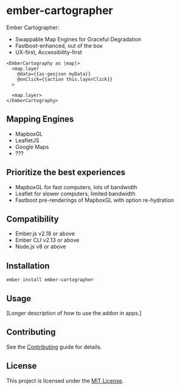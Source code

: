 ember-cartographer
==============================================================================

Ember Cartographer:
 - Swappable Map Engines for Graceful Degradation
 - Fastboot-enhanced, out of the box
 - UX-first, Accessibility-first

```
<EmberCartography as |map|>
  <map.layer
    @data={{as-geojson myData}}
    @onClick={{action this.layerClick}}
  >

  <map.layer>
</EmberCartography>
```

## Mapping Engines

 - MapboxGL
 - LeafletJS
 - Google Maps
 - ???

## Prioritize the best experiences
 - MapboxGL for fast computers, lots of bandwidth
 - Leaflet for slower computers, limited bandwidth
 - Fastboot pre-renderings of MapboxGL with option re-hydration

Compatibility
------------------------------------------------------------------------------

* Ember.js v2.18 or above
* Ember CLI v2.13 or above
* Node.js v8 or above


Installation
------------------------------------------------------------------------------

```
ember install ember-cartographer
```


Usage
------------------------------------------------------------------------------

[Longer description of how to use the addon in apps.]


Contributing
------------------------------------------------------------------------------

See the [Contributing](CONTRIBUTING.md) guide for details.


License
------------------------------------------------------------------------------

This project is licensed under the [MIT License](LICENSE.md).
